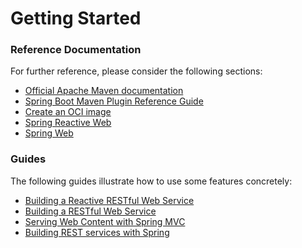 # Getting Started

### Reference Documentation
For further reference, please consider the following sections:

* [Official Apache Maven documentation](https://maven.apache.org/guides/index.html)
* [Spring Boot Maven Plugin Reference Guide](https://docs.spring.io/spring-boot/docs/3.2.0.RELEASE/maven-plugin/reference/html/)
* [Create an OCI image](https://docs.spring.io/spring-boot/docs/3.2.0.RELEASE/maven-plugin/reference/html/#build-image)
* [Spring Reactive Web](https://docs.spring.io/spring-boot/docs/3.2.0.RELEASE/reference/htmlsingle/index.html#web.reactive)
* [Spring Web](https://docs.spring.io/spring-boot/docs/3.2.0.RELEASE/reference/htmlsingle/index.html#web)

### Guides
The following guides illustrate how to use some features concretely:

* [Building a Reactive RESTful Web Service](https://spring.io/guides/gs/reactive-rest-service/)
* [Building a RESTful Web Service](https://spring.io/guides/gs/rest-service/)
* [Serving Web Content with Spring MVC](https://spring.io/guides/gs/serving-web-content/)
* [Building REST services with Spring](https://spring.io/guides/tutorials/rest/)

